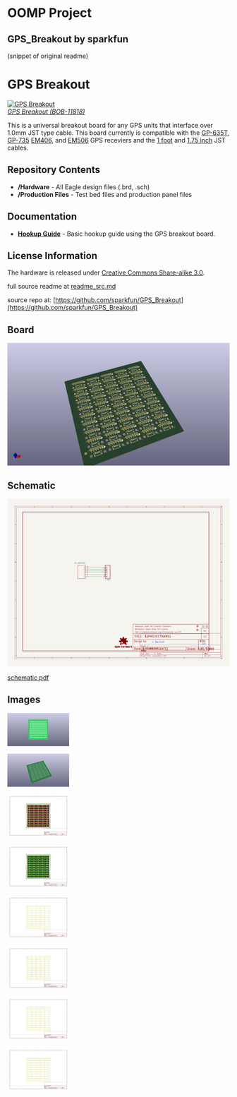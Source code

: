 # OOMP Project  
## GPS_Breakout  by sparkfun  
  
(snippet of original readme)  
  
GPS Breakout  
========================================  
  
[![GPS Breakout](https://dlnmh9ip6v2uc.cloudfront.net//images/products/1/1/8/1/8/11818-01.jpg)    
*GPS Breakout (BOB-11818)*](https://www.sparkfun.com/products/11818)  
  
This is a universal breakout board for any GPS units that interface over 1.0mm JST type cable. This board currently is compatible with the [GP-635T](https://www.sparkfun.com/products/11571), [GP-735](https://www.sparkfun.com/products/13670) [EM406](https://www.sparkfun.com/products/465), and [EM506](https://www.sparkfun.com/products/12751) GPS receviers and the [1 foot](https://www.sparkfun.com/products/9123) and [1.75 inch](https://www.sparkfun.com/products/574) JST cables.  
  
Repository Contents  
-------------------  
* **/Hardware** - All Eagle design files (.brd, .sch)  
* **/Production Files** - Test bed files and production panel files  
  
Documentation  
-------------------  
  
* **[Hookup Guide](https://learn.sparkfun.com/tutorials/gps-basics/all-reading-gps-data)** - Basic hookup guide using the GPS breakout board.  
  
License Information  
-------------------  
The hardware is released under [Creative Commons Share-alike 3.0](http://creativecommons.org/licenses/by-sa/3.0/).    
  
  full source readme at [readme_src.md](readme_src.md)  
  
source repo at: [https://github.com/sparkfun/GPS_Breakout](https://github.com/sparkfun/GPS_Breakout)  
## Board  
  
[![working_3d.png](working_3d_600.png)](working_3d.png)  
## Schematic  
  
[![working_schematic.png](working_schematic_600.png)](working_schematic.png)  
  
[schematic pdf](working_schematic.pdf)  
## Images  
  
[![working_3D_bottom.png](working_3D_bottom_140.png)](working_3D_bottom.png)  
  
[![working_3D_top.png](working_3D_top_140.png)](working_3D_top.png)  
  
[![working_assembly_page_01.png](working_assembly_page_01_140.png)](working_assembly_page_01.png)  
  
[![working_assembly_page_02.png](working_assembly_page_02_140.png)](working_assembly_page_02.png)  
  
[![working_assembly_page_03.png](working_assembly_page_03_140.png)](working_assembly_page_03.png)  
  
[![working_assembly_page_04.png](working_assembly_page_04_140.png)](working_assembly_page_04.png)  
  
[![working_assembly_page_05.png](working_assembly_page_05_140.png)](working_assembly_page_05.png)  
  
[![working_assembly_page_06.png](working_assembly_page_06_140.png)](working_assembly_page_06.png)  
